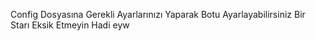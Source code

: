 Config Dosyasına Gerekli Ayarlarınızı Yaparak Botu Ayarlayabilirsiniz Bir Starı Eksik Etmeyin Hadi eyw
